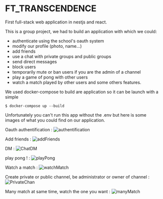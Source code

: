 # FT_TRANSCENDENCE
First full-stack web application in nestjs and react.

This is a group project, we had to build an application with which we could:
- authenticate using the school's oauth system
- modify our profile (photo, name...)
- add friends
- use a chat with private groups and public groups
- send direct messages
- block users
- temporarily mute or ban users if you are the admin of a channel
- play a game of pong with other users
- watch a match played by other users
and some others features.

We used docker-compose to build are application so it can be launch with a simple 
```
$ docker-compose up --build
```
Unfortunately you can't run this app without the .env but here is some images of what you could find on our application.

Oauth authentification :
![authentification](https://user-images.githubusercontent.com/114223678/194266092-b7a0fc88-3d16-4459-a397-78dd2eb416ef.gif)

Add friends :
![addFriends](https://user-images.githubusercontent.com/114223678/194266135-f565f00d-d179-4fb2-8ee6-5fcd086cab91.gif)

DM :
![ChatDM](https://user-images.githubusercontent.com/114223678/194266189-5f99038e-b904-4e2d-b6f9-c7b9a0789844.gif)

play pong ! :
![playPong](https://user-images.githubusercontent.com/114223678/194266213-ae23f11a-468e-4de1-b936-3335c53501cc.gif)

Watch a match :
![watchMatch](https://user-images.githubusercontent.com/114223678/194266264-3dd1a2ab-fc69-47c4-b219-68140b25d32f.gif)

Create private or public channel, be administrator or owner of channel :
![PrivateChan](https://user-images.githubusercontent.com/114223678/194266288-82f1b6ca-c508-4c97-b523-9c47b83716fc.gif)

Many match at same time, watch the one you want :
![manyMatch](https://user-images.githubusercontent.com/114223678/194266352-8746203f-997c-45f8-804f-b6683d590ae0.gif)
